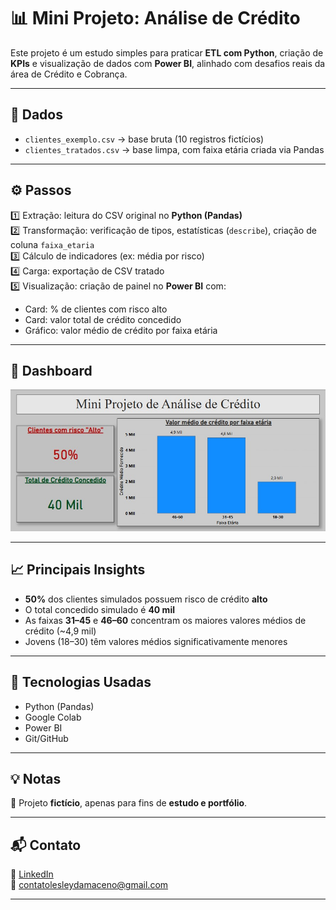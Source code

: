 # 📊 Mini Projeto: Análise de Crédito

Este projeto é um estudo simples para praticar **ETL com Python**, criação de **KPIs** e visualização de dados com **Power BI**, alinhado com desafios reais da área de Crédito e Cobrança.

---

## 📂 **Dados**

- `clientes_exemplo.csv` → base bruta (10 registros fictícios)
- `clientes_tratados.csv` → base limpa, com faixa etária criada via Pandas

---

## ⚙️ **Passos**

1️⃣ Extração: leitura do CSV original no **Python (Pandas)**  
2️⃣ Transformação: verificação de tipos, estatísticas (`describe`), criação de coluna `faixa_etaria`  
3️⃣ Cálculo de indicadores (ex: média por risco)  
4️⃣ Carga: exportação de CSV tratado  
5️⃣ Visualização: criação de painel no **Power BI** com:
   - Card: % de clientes com risco alto
   - Card: valor total de crédito concedido
   - Gráfico: valor médio de crédito por faixa etária

---

## 📸 **Dashboard**

![Dashboard](dashboard_print.jpg)

---

## 📈 **Principais Insights**

- **50%** dos clientes simulados possuem risco de crédito **alto**
- O total concedido simulado é **40 mil**
- As faixas **31–45** e **46–60** concentram os maiores valores médios de crédito (~4,9 mil)
- Jovens (18–30) têm valores médios significativamente menores

---

## 🚀 **Tecnologias Usadas**

- Python (Pandas)
- Google Colab
- Power BI
- Git/GitHub

---

## 💡 **Notas**

📌 Projeto **fictício**, apenas para fins de **estudo e portfólio**.

---

## 📬 **Contato**

📌 [LinkedIn](https://www.linkedin.com/in/lesley-damaceno/)  
📌 contatolesleydamaceno@gmail.com  

---
